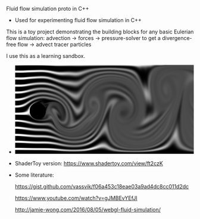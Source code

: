 Fluid flow simulation proto in C++

* Used for experimenting fluid flow simulation in C++

This is a toy project demonstrating the building blocks for any basic
Eulerian flow simulation: advection -> forces -> pressure-solver to get
a divergence-free flow -> advect tracer particles

I use this as a learning sandbox.

* ![flow example](https://github.com/skal65535/flow_sim/blob/master/example.flow.png "flow example")

* ShaderToy version: https://www.shadertoy.com/view/ft2czK

* Some literature:

  https://gist.github.com/vassvik/f06a453c18eae03a9ad4dc8cc011d2dc

  https://www.youtube.com/watch?v=gJMBEvYEfJI

  http://jamie-wong.com/2016/08/05/webgl-fluid-simulation/

